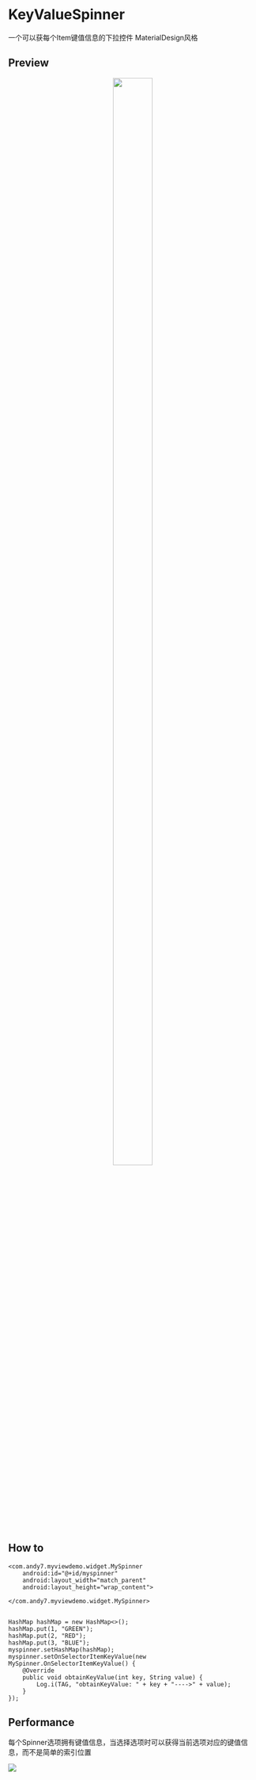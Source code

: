 # KeyValueSpinner
一个可以获每个Item键值信息的下拉控件
MaterialDesign风格

## Preview ##
<center>
<img src="https://github.com/autotrans/KeyValueSpinner/blob/master/pic/preview.png?raw=true" width="40%" height="75%" />
</center>

## How to ##

	<com.andy7.myviewdemo.widget.MySpinner
        android:id="@+id/myspinner"
        android:layout_width="match_parent"
        android:layout_height="wrap_content">

    </com.andy7.myviewdemo.widget.MySpinner>


	HashMap hashMap = new HashMap<>();
    hashMap.put(1, "GREEN");
    hashMap.put(2, "RED");
    hashMap.put(3, "BLUE");
    myspinner.setHashMap(hashMap);
    myspinner.setOnSelectorItemKeyValue(new MySpinner.OnSelectorItemKeyValue() {
        @Override
        public void obtainKeyValue(int key, String value) {
            Log.i(TAG, "obtainKeyValue: " + key + "---->" + value);
        }
    });

## Performance ##
每个Spinner选项拥有键值信息，当选择选项时可以获得当前选项对应的键值信息，而不是简单的索引位置

![](https://github.com/autotrans/KeyValueSpinner/blob/master/pic/performance.png?raw=true)
